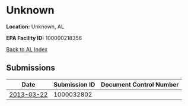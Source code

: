 # Unknown

**Location:** Unknown, AL

**EPA Facility ID:** 100000218356

[Back to AL Index](../../index.md)

## Submissions

| Date | Submission ID | Document Control Number |
|------|--------------|-------------------------|
| [2013-03-22](submissions/1000032802.md) | 1000032802 |  |
